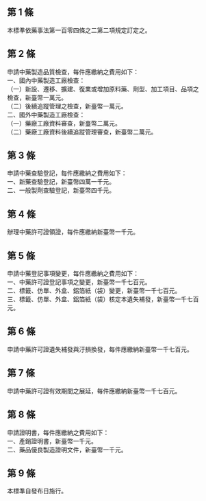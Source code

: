 第 1 條
-------
本標準依藥事法第一百零四條之二第二項規定訂定之。

第 2 條
-------
申請中藥製造品質檢查，每件應繳納之費用如下：  
一、國內中藥製造工廠檢查：  
（一）新設、遷移、擴建、復業或增加原料藥、劑型、加工項目、品項之  
      檢查，新臺幣一萬元。  
（二）後續追蹤管理之檢查，新臺幣一萬元。  
二、國外中藥製造工廠檢查：  
（一）藥廠工廠資料審查，新臺幣二萬元。  
（二）藥廠工廠資料後續追蹤管理審查，新臺幣二萬元。

第 3 條
-------
申請中藥查驗登記，每件應繳納之費用如下：  
一、新藥查驗登記，新臺幣四萬一千元。  
二、一般製劑查驗登記，新臺幣四千元。

第 4 條
-------
辦理中藥許可證領證，每件應繳納新臺幣一千元。

第 5 條
-------
申請中藥登記事項變更，每件應繳納之費用如下：  
一、中藥許可證登記事項之變更，新臺幣一千七百元。  
二、標籤、仿單、外盒、鋁箔紙（袋）變更，新臺幣一千七百元。  
三、標籤、仿單、外盒、鋁箔紙（袋）核定本遺失補發，新臺幣一千七百  
    元。

第 6 條
-------
申請中藥許可證遺失補發與汙損換發，每件應繳納新臺幣一千七百元。

第 7 條
-------
申請中藥許可證有效期間之展延，每件應繳納新臺幣一千七百元。

第 8 條
-------
申請證明書，每件應繳納之費用如下：  
一、產銷證明書，新臺幣一千元。  
二、藥品優良製造證明文件，新臺幣一千元。

第 9 條
-------
本標準自發布日施行。

